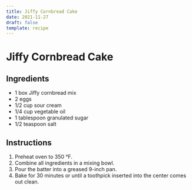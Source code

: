 ```yaml
---
title: Jiffy Cornbread Cake
date: 2021-11-27
draft: false
template: recipe
---
```


# Jiffy Cornbread Cake

## Ingredients

* 1 box Jiffy cornbread mix
* 2 eggs
* 1/2 cup sour cream
* 1/4 cup vegetable oil
* 1 tablespoon granulated sugar
* 1/2 teaspoon salt

## Instructions

1. Preheat oven to 350 °F.
2. Combine all ingredients in a mixing bowl.
3. Pour the batter into a greased 9-inch pan.
4. Bake for 30 minutes or until a toothpick inserted into the center comes out clean.
